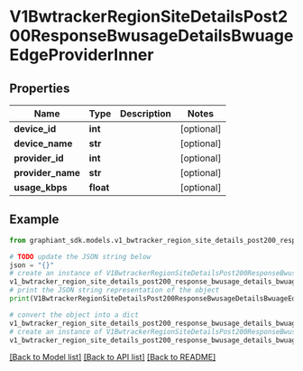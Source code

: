 # V1BwtrackerRegionSiteDetailsPost200ResponseBwusageDetailsBwuageEdgeProviderInner


## Properties

Name | Type | Description | Notes
------------ | ------------- | ------------- | -------------
**device_id** | **int** |  | [optional] 
**device_name** | **str** |  | [optional] 
**provider_id** | **int** |  | [optional] 
**provider_name** | **str** |  | [optional] 
**usage_kbps** | **float** |  | [optional] 

## Example

```python
from graphiant_sdk.models.v1_bwtracker_region_site_details_post200_response_bwusage_details_bwuage_edge_provider_inner import V1BwtrackerRegionSiteDetailsPost200ResponseBwusageDetailsBwuageEdgeProviderInner

# TODO update the JSON string below
json = "{}"
# create an instance of V1BwtrackerRegionSiteDetailsPost200ResponseBwusageDetailsBwuageEdgeProviderInner from a JSON string
v1_bwtracker_region_site_details_post200_response_bwusage_details_bwuage_edge_provider_inner_instance = V1BwtrackerRegionSiteDetailsPost200ResponseBwusageDetailsBwuageEdgeProviderInner.from_json(json)
# print the JSON string representation of the object
print(V1BwtrackerRegionSiteDetailsPost200ResponseBwusageDetailsBwuageEdgeProviderInner.to_json())

# convert the object into a dict
v1_bwtracker_region_site_details_post200_response_bwusage_details_bwuage_edge_provider_inner_dict = v1_bwtracker_region_site_details_post200_response_bwusage_details_bwuage_edge_provider_inner_instance.to_dict()
# create an instance of V1BwtrackerRegionSiteDetailsPost200ResponseBwusageDetailsBwuageEdgeProviderInner from a dict
v1_bwtracker_region_site_details_post200_response_bwusage_details_bwuage_edge_provider_inner_from_dict = V1BwtrackerRegionSiteDetailsPost200ResponseBwusageDetailsBwuageEdgeProviderInner.from_dict(v1_bwtracker_region_site_details_post200_response_bwusage_details_bwuage_edge_provider_inner_dict)
```
[[Back to Model list]](../README.md#documentation-for-models) [[Back to API list]](../README.md#documentation-for-api-endpoints) [[Back to README]](../README.md)


